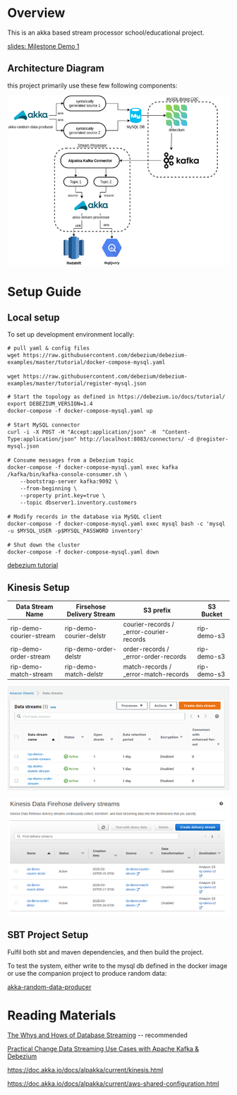 # Overview

This is an akka based stream processor school/educational project. 

[slides: Milestone Demo 1](docs/milestone-1.md)



## Architecture Diagram

this project primarily use these few following components: 

![arch](docs/setup-guide.assets/arch.png)



# Setup Guide

## Local setup

To set up development environment locally:

```
# pull yaml & config files
wget https://raw.githubusercontent.com/debezium/debezium-examples/master/tutorial/docker-compose-mysql.yaml

wget https://raw.githubusercontent.com/debezium/debezium-examples/master/tutorial/register-mysql.json
```

```
# Start the topology as defined in https://debezium.io/docs/tutorial/
export DEBEZIUM_VERSION=1.4
docker-compose -f docker-compose-mysql.yaml up

# Start MySQL connector
curl -i -X POST -H "Accept:application/json" -H  "Content-Type:application/json" http://localhost:8083/connectors/ -d @register-mysql.json

# Consume messages from a Debezium topic
docker-compose -f docker-compose-mysql.yaml exec kafka /kafka/bin/kafka-console-consumer.sh \
    --bootstrap-server kafka:9092 \
    --from-beginning \
    --property print.key=true \
    --topic dbserver1.inventory.customers

# Modify records in the database via MySQL client
docker-compose -f docker-compose-mysql.yaml exec mysql bash -c 'mysql -u $MYSQL_USER -p$MYSQL_PASSWORD inventory'

# Shut down the cluster
docker-compose -f docker-compose-mysql.yaml down
```

[debezium tutorial](https://github.com/debezium/debezium-examples/tree/master/tutorial)

## Kinesis Setup

| Data Stream Name        | Firsehose Delivery Stream | S3 prefix                                | S3 Bucket   |
| ----------------------- | ------------------------- | ---------------------------------------- | ----------- |
| rip-demo-courier-stream | rip-demo-courier-delstr   | courier-records / _error-courier-records | rip-demo-s3 |
| rip-demo-order-stream   | rip-demo-order-delstr     | order-records / _error-order-records     | rip-demo-s3 |
| rip-demo-match-stream   | rip-demo-match-delstr     | match-records / _error-match-records     | rip-demo-s3 |

![image-20210303090415866](docs/README.assets/image-20210303090415866.png)

![image-20210303091843469](docs/README.assets/image-20210303091843469.png)

## SBT Project Setup

Fulfil both sbt and maven dependencies, and then build the project.

To test the system, either write to the mysql db defined in the docker image or use the companion project to produce random data: 

[akka-random-data-producer](https://github.com/stancsz/akka-random-data-producer)



# Reading Materials

[The Whys and Hows of Database Streaming](https://www.infoq.com/presentations/wepay-database-streaming/) -- recommended

[Practical Change Data Streaming Use Cases with Apache Kafka & Debezium](https://www.infoq.com/presentations/data-streaming-kafka-debezium/)

https://doc.akka.io/docs/alpakka/current/kinesis.html

https://doc.akka.io/docs/alpakka/current/aws-shared-configuration.html